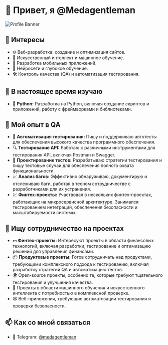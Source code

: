 # 👋 Привет, я @Medagentleman

![Profile Banner](https://img.shields.io/badge/Welcome%20to%20My%20GitHub%20Profile-brightgreen)

## 👀 Интересы

- 🌐 Веб-разработка: создание и оптимизация сайтов.
- 🤖 Искусственный интеллект и машинное обучение.
- 📱 Разработка мобильных приложений.
- 🧠 Нейросети и глубокое обучение.
- 🛠️ Контроль качества (QA) и автоматизация тестирования.

## 🌱 В настоящее время изучаю

- 🐍 **Python:** Разработка на Python, включая создание скриптов и приложений, работу с фреймворками и библиотеками.

## 💼 Мой опыт в QA

- 🧪 **Автоматизация тестирования:** Пишу и поддерживаю автотесты для обеспечения высокого качества программного обеспечения.
- 🔍 **Тестирование API:** Работаю с различными инструментами для тестирования API, включая Postman и Swagger.
- 🧩 **Проектирование тестов:** Разрабатываю стратегии тестирования и пишу тестовые случаи для обеспечения полного охвата функциональности.
- 📈 **Анализ багов:** Эффективно обнаруживаю, документирую и отслеживаю баги, работая в тесном сотрудничестве с разработчиками для их устранения.
- 💹 **Финтех-проекты:** Участвовал в нескольких финтех-проектах, работающих на микросервисной архитектуре. Занимался тестированием интеграций, обеспечения безопасности и масштабируемости системы.

## 💞️ Ищу сотрудничество на проектах

- 💵 **Финтех-проекты:** Интересуют проекты в области финансовых технологий, включая разработки, тестирование и оптимизацию решений для управления финансами.
- 📦 **Продуктовые проекты:** Готов сотрудничать над продуктами, требующими комплексного подхода к тестированию, включая разработку стратегий QA и автоматизацию тестов.
- 🌍 Open-source проекты, особенно те, которые требуют тщательного тестирования и улучшения качества.
- 🤝 Проекты в области машинного обучения и искусственного интеллекта с потребностью в комплексной проверке.
- 🕸️ Веб-приложения, требующие автоматизации тестирования и проверки безопасности.

## 📫 Как со мной связаться

- 📱 Telegram: [@medagentleman](https://t.me/medagentleman)
